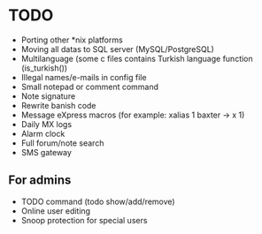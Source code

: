 TODO
====
* Porting other *nix platforms
* Moving all datas to SQL server (MySQL/PostgreSQL)
* Multilanguage (some c files contains Turkish language function (is_turkish())
* Illegal names/e-mails in config file
* Small notepad or comment command
* Note signature
* Rewrite banish code
* Message eXpress macros (for example: xalias 1 baxter -> x 1)
* Daily MX logs
* Alarm clock
* Full forum/note search
* SMS gateway 

For admins
----------
* TODO command (todo show/add/remove)
* Online user editing
* Snoop protection for special users
